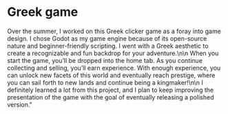 # Greek game
  Over the summer, I worked on this Greek clicker game as a foray into game design. I chose Godot as my game engine because of its open-source nature and beginner-friendly scripting. I went with a Greek aesthetic to create a recognizable and fun backdrop for your adventure.\n\n
  When you start the game, you’ll be dropped into the home tab. As you continue collecting and selling, you’ll earn experience. With enough experience, you can unlock new facets of this world and eventually reach prestige, where you can sail forth to new lands and continue being a kingmaker!\n\n
  I definitely learned a lot from this project, and I plan to keep improving the presentation of the game with the goal of eventually releasing a polished version."
